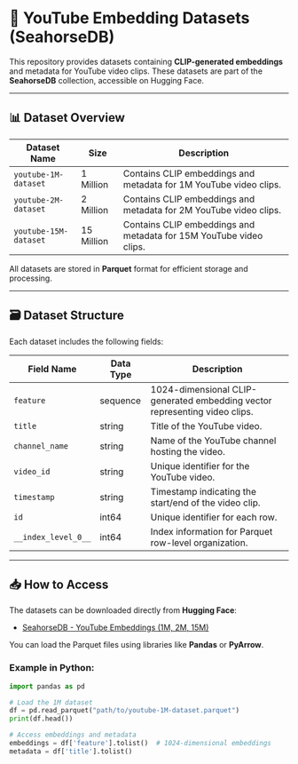 # 📂 YouTube Embedding Datasets (SeahorseDB)

This repository provides datasets containing **CLIP-generated embeddings** and metadata for YouTube video clips. These datasets are part of the **SeahorseDB** collection, accessible on Hugging Face.

---

## 📊 Dataset Overview

| Dataset Name           | Size       | Description                                  |
|------------------------|------------|----------------------------------------------|
| `youtube-1M-dataset`   | 1 Million  | Contains CLIP embeddings and metadata for 1M YouTube video clips. |
| `youtube-2M-dataset`   | 2 Million  | Contains CLIP embeddings and metadata for 2M YouTube video clips. |
| `youtube-15M-dataset`  | 15 Million | Contains CLIP embeddings and metadata for 15M YouTube video clips. |

All datasets are stored in **Parquet** format for efficient storage and processing.

---

## 🗃️ Dataset Structure

Each dataset includes the following fields:

| Field Name         | Data Type       | Description                                                                 |
|--------------------|-----------------|-----------------------------------------------------------------------------|
| `feature`          | sequence        | 1024-dimensional CLIP-generated embedding vector representing video clips. |
| `title`            | string          | Title of the YouTube video.                                                 |
| `channel_name`     | string          | Name of the YouTube channel hosting the video.                              |
| `video_id`         | string          | Unique identifier for the YouTube video.                                    |
| `timestamp`        | string          | Timestamp indicating the start/end of the video clip.                       |
| `id`               | int64           | Unique identifier for each row.                                             |
| `__index_level_0__`| int64           | Index information for Parquet row-level organization.                       |

---

## 📥 How to Access

The datasets can be downloaded directly from **Hugging Face**:

- [SeahorseDB - YouTube Embeddings (1M, 2M, 15M)](https://huggingface.co/datasets/dnotitia/SeahorseDB-dataset)

You can load the Parquet files using libraries like **Pandas** or **PyArrow**.

### Example in Python:

```python
import pandas as pd

# Load the 1M dataset
df = pd.read_parquet("path/to/youtube-1M-dataset.parquet")
print(df.head())

# Access embeddings and metadata
embeddings = df['feature'].tolist()  # 1024-dimensional embeddings
metadata = df['title'].tolist()
